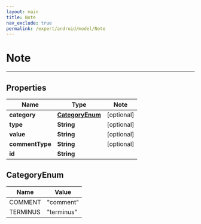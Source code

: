 ```yaml
---
layout: main
title: Note
nav_exclude: true
permalink: /expert/android/model/Note
---
```


# Note

---

## Properties

Name | Type | Note
---- | ---- | ----
**category** | [**CategoryEnum**](#CategoryEnum) | [optional] 
**type** | **String** | [optional] 
**value** | **String** | [optional] 
**commentType** | **String** | [optional] 
**id** | **String** | 

## CategoryEnum

Name | Value
---- | -----
COMMENT | &quot;comment&quot;
TERMINUS | &quot;terminus&quot;


